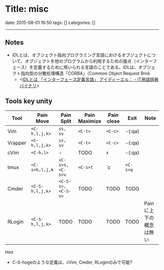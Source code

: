 # Title: misc

date: 2015-08-01 16:50
tags: []
categories: []

---

## Notes

* IDLとは、オブジェクト指向プログラミング言語におけるオブジェクトについて、オブジェクトを他のプログラムから利用するための接点（インターフェース）を定義するために用いられる言語のことである。IDLは、オブジェクト指向型の分散処理構造「CORBA」（Common Object Request Brok
	* <[IDLとは 「インターフェース定義言語」 アイディーエル： - IT用語辞典バイナリ](http://www.sophia-it.com/content/IDL)>

## Tools key unity

Tool    | Pain Move       | Pain Split         | Pain Maximize | Pain close | Exit     | Note
--      | --              | --                 | --            | --         | --       | --
Vim     | `<C-h,l,j,k>`   | `ss, sv`           | `<C-t>`       | `<C-c>`    | -(:qa)   |
Vrapper | `<C-h,l,j,k>`   | `ss, sv`           | `<C-t>`       | `<C-c>`    | -(:qa)   |
cVim    | `<C-h,l>`       | -                  | TODO          | `x`        | -(:qa)   |
tmux    | `<C-s>h,l,j,k`  | `<C-s>s, <C-s>v`   | `<C-s>t`      | `<C-s>c    | `<C-s>q` |
Cmder   | `<C-S-h,l,j,k>` | `<C-S-s>, <C-S-v>` | TODO          | TODO       | TODO     |
RLogin  | `<C-S-h,l,j,k>` | TODO               | TODO          | TODO       | TODO     | Painに上下の概念は無い

Hint

* C-S-hogeのような定義は、cVim, Cmder, RLoginのみで可能?
